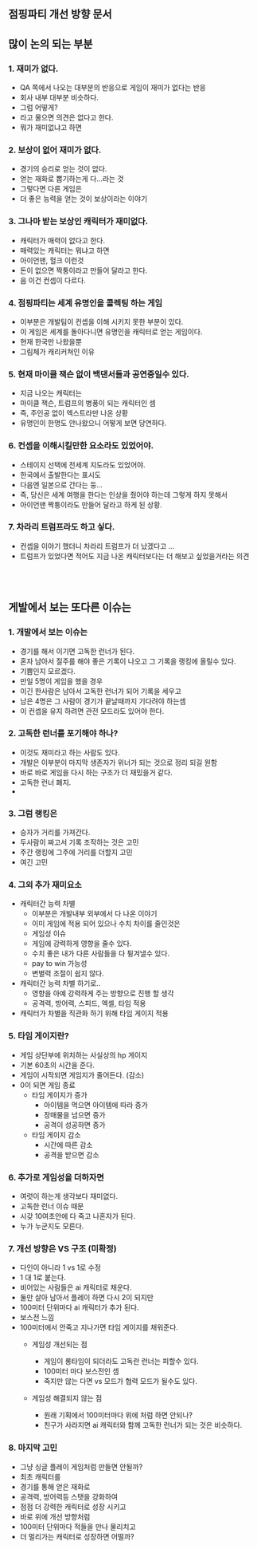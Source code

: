 ## 점핑파티 개선 방향 문서

## 많이 논의 되는 부분
### 1. 재미가 없다. 
- QA 쪽에서 나오는 대부분의 반응으로 게임이 재미가 없다는 반응
- 회사 내부 대부분 비슷하다. 
- 그럼 어떻게?
- 라고 물으면 의견은 없다고 한다. 
- 뭐가 재미없냐고 하면

### 2. 보상이 없어 재미가 없다.
- 경기의 승리로 얻는 것이 없다. 
- 얻는 재화로 뽑기하는게 다...라는 것
- 그렇다면 다른 게임은 
- 더 좋은 능력을 얻는 것이 보상이라는 이야기 

### 3. 그나마 받는 보상인 캐릭터가 재미없다. 
- 캐릭터가 매력이 없다고 한다. 
- 매력있는 캐릭터는 뭐냐고 하면 
- 아이언맨, 헐크 이런것
- 돈이 없으면 짝퉁이라고 만들어 달라고 한다. 
- 음 이건 컨셉이 다르다.

### 4. 점핑파티는 세계 유명인을 콜렉팅 하는 게임 
- 이부분은 개발팀이 컨셉을 이해 시키지 못한 부분이 있다. 
- 이 게임은 세계를 돌아다니면 유명인을 캐릭터로 얻는 게임이다.
- 현재 한국만 나왔을뿐
- 그림체가 캐리커쳐인 이유
 
### 5. 현재 마이클 잭슨 없이 백댄서들과 공연중일수 있다.
- 지금 나오는 캐릭터는 
- 마이클 잭슨, 트럼프의 병풍이 되는 캐릭터인 셈 
- 즉, 주인공 없이 엑스트라만 나온 상황  
- 유명인이 한명도 안나왔으니 어떻게 보면 당연하다. 

### 6. 컨셉을 이해시킬만한 요소라도 있었어야.
- 스테이지 선택에 전세계 지도라도 있었어야.
- 한국에서 출발한다는 표시도
- 다음엔 일본으로 간다는 둥... 
- 즉, 당신은 세계 여행을 한다는 인상을 줬어야 하는데 그렇게 하지 못해서 
- 아이언맨 짝퉁이라도 만들어 달라고 하게 된 상황.

### 7. 차라리 트럼프라도 하고 싷다. 
- 컨셉을 이야기 했더니 차라리 트럼프가 더 났겠다고 ... 
- 트럼프가 있었다면 적어도 지금 나온 캐릭터보다는 더 해보고 싶었을거라는 의견 

<br><br>
## 게발에서 보는 또다른 이슈는 
### 1. 개발에서 보는 이슈는 
- 경기를 해서 이기면 고독한 런너가 된다. 
- 혼자 남아서 질주를 해야 좋은 기록이 나오고 그 기록을 랭킹에 올릴수 있다. 
- 기쁨인지 모르겠다. 
- 만일 5명이 게임을 했을 경우 
- 이긴 한사람은 남아서 고독한 런너가 되어 기록을 세우고 
- 남은 4명은 그 사람이 경기가 끝날때까지 기다려야 하는셈
- 이 컨셉을 유지 하려면 관전 모드라도 있어야 한다. 

### 2. 고독한 런너를 포기해야 하나?
- 이것도 재미라고 하는 사람도 있다. 
- 개발은 이부분이 마지막 생존자가 위너가 되는 것으로 정리 되길 원함
- 바로 바로 게임을 다시 하는 구조가 더 재밌을거 같다. 
- 고독한 런너 폐지.
- 
### 3. 그럼 랭킹은
- 승자가 거리를 가져간다. 
- 두사람이 짜고서 기록 조작하는 것은 고민
- 주간 랭킹에 그주에 거리를 더할지 고민
- 여긴 고민 

### 4. 그외 추가 재미요소
- 캐릭터간 능력 차별
  - 이부분은 개발내부 외부에서 다 나온 이야기 
  - 이미 게임에 적용 되어 있으나 수치 차이를 줄인것은 
  - 게임성 이슈
  - 게임에 강력하게 영향을 줄수 있다. 
  - 수치 좋은 내가 다른 사람들을 다 튕겨낼수 있다. 
  - pay to win 가능성 
  - 변별력 조절이 쉽지 않다.
- 캐릭터간 능력 차별 하기로..
  - 영향을 아예 강력하게 주는 방향으로 진행 할 생각
  - 공격력, 방어력, 스피드, 엑셀, 타임 적용
- 캐릭터가 차별을 직관화 하기 위해 타임 게이지 적용

### 5. 타임 게이지란?    
- 게임 상단부에 위치하는 사실상의 hp 게이지
- 기본 60초의 시간을 준다. 
- 게임이 시작되면 게임지가 줄어든다. (감소)
- 0이 되면 게임 종료 
  - 타임 게이지가 증가
    - 아이템을 먹으면 아이템에 따라 증가
    - 장매물을 넘으면 증가
    - 공격이 성공하면 증가 
  - 타임 게이지 감소
    - 시간에 따른 감소
    - 공격을 받으면 감소 
       
### 6. 추가로 게임성을 더하자면
- 여럿이 하는게 생각보다 재미없다. 
- 고독한 런너 이슈 때문
- 시갖 10여초안에 다 죽고 나혼자가 된다. 
- 누가 누군지도 모른다. 

### 7. 개선 방향은 VS 구조 (미확정)
- 다인이 아니라 1 vs 1로 수정
- 1 대 1로 붙는다. 
- 비어있는 사람들은 ai 캐릭터로 채운다.
- 둘만 살아 남아서 플레이 하면 다시 2이 되지만 
- 100미터 단위마다 ai 캐릭터가 추가 된다.
- 보스전 느낌 
- 100미터에서 안죽고 지나가면 타임 게이지를 채워준다.  
  - 게임성 개선되는 점 
    - 게임이 롱타임이 되더라도 고독란 런너는 피할수 있다. 
    - 100미터 마다 보스전인 셈 
    - 죽지만 않는 다면 vs 모드가 협력 모드가 될수도 있다. 
   
   - 게임성 해결되지 않는 점
      - 원래 기획에서 100미터마다 위에 처럼 하면 안되나?    
      - 친구가 사라지면 ai 캐릭터와 함께 고독한 런너가 되는 것은 비슷하다. 

### 8. 마지막 고민
- 그냥 싱글 플레이 게임처럼 만들면 안될까?
- 최초 캐릭터를 
- 경기를 통해 얻은 재화로 
- 공격력, 방어력등 스탯을 강화하여 
- 점점 더 강력한 캐릭터로 성장 시키고 
- 바로 위에 개선 방향처럼
- 100미터 단위마다 적들을 만나 물리치고 
- 더 멀리가는 캐릭터로 성장하면 어떨까?
